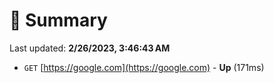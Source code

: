 # 📖 Summary
Last updated: **2/26/2023, 3:46:43 AM**

- `GET` [https://google.com](https://google.com) - **Up** (171ms)
